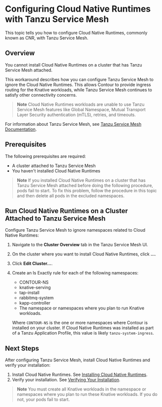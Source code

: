 # Configuring Cloud Native Runtimes with Tanzu Service Mesh

This topic tells you how to configure Cloud Native Runtimes, commonly known as CNR, with Tanzu Service Mesh.

## <a id='overview'></a> Overview

You cannot install Cloud Native Runtimes on a cluster that has Tanzu Service Mesh attached.

This workaround describes how you can configure Tanzu Service Mesh to ignore the
Cloud Native Runtimes. This allows Contour to provide ingress routing for the
Knative workloads, while Tanzu Service Mesh continues to satisfy other connectivity
concerns.

> **Note** Cloud Native Runtimes workloads are unable to use Tanzu Service Mesh features like Global Namespace, Mutual
Transport Layer Security authentication (mTLS), retries, and timeouts.

For information about Tanzu Service Mesh,
see [Tanzu Service Mesh Documentation](https://docs.vmware.com/en/VMware-Tanzu-Service-Mesh/index.html).

## <a id='prerecs'></a>Prerequisites

The following prerequisites are required: 

- A cluster attached to Tanzu Service Mesh
- You haven't installed Cloud Native Runtimes

> **Note** If you installed Cloud Native Runtimes on a cluster that has Tanzu Service Mesh attached before doing the following procedure, pods fail to start. To fix this problem, follow the procedure in this topic and then delete all pods in the excluded namespaces.

## <a id='run-cnr'></a> Run Cloud Native Runtimes on a Cluster Attached to Tanzu Service Mesh

Configure Tanzu Service Mesh to ignore namespaces related to Cloud Native Runtimes:

1. Navigate to the **Cluster Overview** tab in the Tanzu Service Mesh UI.
2. On the cluster where you want to install Cloud Native Runtimes, click **...**. 
3. Click **Edit Cluster...**.
4. Create an Is Exactly rule for each of the following namespaces:
    
    - CONTOUR-NS
    - knative-serving
    - tap-install
    - rabbitmq-system
    - kapp-controller
    - The namespace or namespaces where you plan to run Knative workloads.

    Where `CONTOUR-NS` is the one or more namespaces where Contour is installed on your cluster. If Cloud Native Runtimes was installed as part of a Tanzu Application Profile, this value is likely `tanzu-system-ingress`.

## <a id='next-steps'></a> Next Steps

After configuring Tanzu Service Mesh, install Cloud Native Runtimes and verify your installation:

1. Install Cloud Native Runtimes. See [Installing Cloud Native Runtimes](./app-operators/install.hbs.md).
1. Verify your installation. See [Verifying Your Installation](./app-operators/verify-installation.hbs.md).

> **Note** You must create all Knative workloads in the namespace or namespaces where you plan to run these Knative workloads. If you do not, your pods fail to start.
